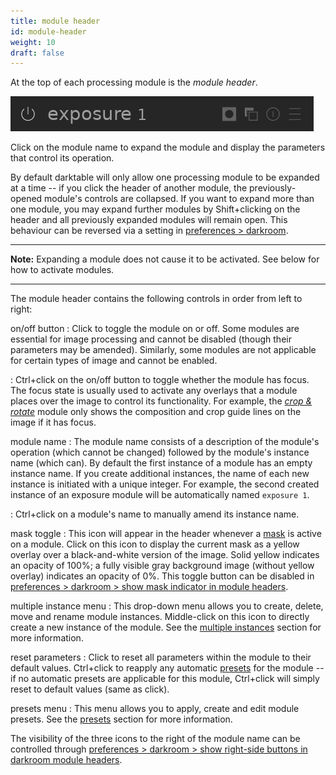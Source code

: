 ```yaml
---
title: module header
id: module-header
weight: 10
draft: false
---
```


At the top of each processing module is the _module header_. 

![module header](./module-header/module-header.png#w33)

Click on the module name to expand the module and display the parameters that control its operation.

By default darktable will only allow one processing module to be expanded at a time -- if you click the header of another module, the previously-opened module's controls are collapsed. If you want to expand more than one module, you may expand further modules by Shift+clicking on the header and all previously expanded modules will remain open. This behaviour can be reversed via a setting in [preferences > darkroom](../../../preferences-settings/darkroom.md).

---

**Note:** Expanding a module does not cause it to be activated. See below for how to activate modules.

---

The module header contains the following controls in order from left to right:

on/off button
: Click to toggle the module on or off. Some modules are essential for image processing and cannot be disabled (though their parameters may be amended). Similarly, some modules are not applicable for certain types of image and cannot be enabled.

: Ctrl+click on the on/off button to toggle whether the module has focus. The focus state is usually used to activate any overlays that a module places over the image to control its functionality. For example, the [_crop & rotate_](../../../module-reference/processing-modules/crop-rotate.md) module only shows the composition and crop guide lines on the image if it has focus. 

module name
: The module name consists of a description of the module's operation (which cannot be changed) followed by the module's instance name (which can). By default the first instance of a module has an empty instance name. If you create additional instances, the name of each new instance is initiated with a unique integer. For example, the second created instance of an exposure module will be automatically named `exposure 1`.

: Ctrl+click on a module's name to manually amend its instance name. 

mask toggle
: This icon will appear in the header whenever a [mask](../masking-and-blending/masks/_index.md) is active on a module. Click on this icon to display the current mask as a yellow overlay over a black-and-white version of the image. Solid yellow indicates an opacity of 100%; a fully visible gray background image (without yellow overlay) indicates an opacity of 0%. This toggle button can be disabled in [preferences > darkroom > show mask indicator in module headers](../../preferences-settings/darkroom.md#modules). 

multiple instance menu
: This drop-down menu allows you to create, delete, move and rename module instances. Middle-click on this icon to directly create a new instance of the module. See the [multiple instances](./multiple-instances.md) section for more information.

reset parameters
: Click to reset all parameters within the module to their default values. Ctrl+click to reapply any automatic [presets](./presets.md) for the module -- if no automatic presets are applicable for this module, Ctrl+click will simply reset to default values (same as click).

presets menu
: This menu allows you to apply, create and edit module presets. See the [presets](./presets.md) section for more information.

The visibility of the three icons to the right of the module name can be controlled through [preferences > darkroom > show right-side buttons in darkroom module headers](../../preferences-settings/darkroom.md#modules).
